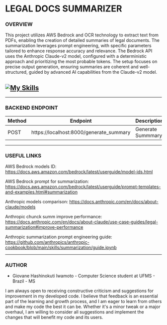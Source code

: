 # LEGAL DOCS SUMMARIZER

### **OVERVIEW**

This project utilizes AWS Bedrock and OCR technology to extract text from PDFs, enabling the creation of detailed summaries of legal documents. The summarization leverages prompt engineering, with specific parameters tailored to enhance response accuracy and relevance. The Bedrock API uses the Anthropic Claude-v2 model, configured with a deterministic approach and prioritizing the most probable tokens. The setup focuses on precise output generation, ensuring summaries are coherent and well-structured, guided by advanced AI capabilities from the Claude-v2 model.

## [![My Skills](https://skillicons.dev/icons?i=aws,py,fastapi,js,html,css&theme=dark)](https://skillicons.dev)

---

### **BACKEND ENDPOINT**

| Method | Endpoint                                | Description       |
| ------ | --------------------------------------- | ----------------- |
| POST   | https://localhost:8000/generate_summary | Generate Summmary |

---

### **USEFUL LINKS**

AWS Bedrock models ID:
https://docs.aws.amazon.com/bedrock/latest/userguide/model-ids.html

AWS Bedrock prompt for summarization:
https://docs.aws.amazon.com/bedrock/latest/userguide/prompt-templates-and-examples.html#summarization

Anthropic models comparison:
https://docs.anthropic.com/en/docs/about-claude/models

Anthropic chunck summ improve performance:
https://docs.anthropic.com/en/docs/about-claude/use-case-guides/legal-summarization#improve-performance

Anthropic summarization prompt engineering guide:
https://github.com/anthropics/anthropic-cookbook/blob/main/skills/summarization/guide.ipynb

---

### **AUTHOR**

- Giovane Hashinokuti Iwamoto - Computer Science student at UFMS - Brazil - MS

I am always open to receiving constructive criticism and suggestions for improvement in my developed code. I believe that feedback is an essential part of the learning and growth process, and I am eager to learn from others and make my code the best it can be. Whether it's a minor tweak or a major overhaul, I am willing to consider all suggestions and implement the changes that will benefit my code and its users.
